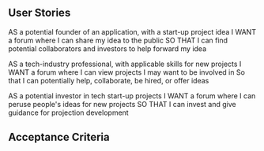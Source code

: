 ## User Stories
AS a potential founder of an application, with a start-up project idea
I WANT a forum where I can share my idea to the public
SO THAT I can find potential collaborators and investors to help forward my idea

AS a tech-industry professional, with applicable skills for new projects
I WANT a forum where I can view projects I may want to be involved in
So that I can potentially help, collaborate, be hired, or offer ideas

AS a potential investor in tech start-up projects
I WANT a forum where I can peruse people's ideas for new projects
SO THAT I can invest and give guidance for projection development

## Acceptance Criteria